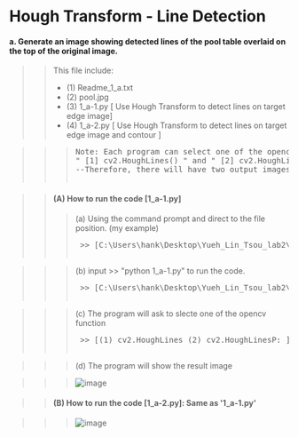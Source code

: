 # Hough Transform - Line Detection
#### a. Generate an image showing detected lines of the pool table overlaid on the top of the original image.

>> This file include: </br>
>>* (1) Readme_1_a.txt</br>
>>* (2) pool.jpg</br>
>>* (3) 1_a-1.py [ Use Hough Transform to detect lines on target edge image]</br>
>>* (4) 1_a-2.py [ Use Hough Transform to detect lines on target edge image and contour ]</br>

>>> <pre>Note: Each program can select one of the opencv function below:</br>" [1] cv2.HoughLines() " and " [2] cv2.HoughLinesP() "</br>--Therefore, there will have two output images for each program

>> #### (A) How to run the code [1_a-1.py]
>>> (a) Using the command prompt and direct to the file position. (my example)
>>> <pre> >> [C:\Users\hank\Desktop\Yueh_Lin_Tsou_lab2\1\a]

>>> (b) input >> "python 1_a-1.py" to run the code.
>>> <pre> >> [C:\Users\hank\Desktop\Yueh_Lin_Tsou_lab2\1\a>python 1_a-1.py]

>>> (c) The program will ask to slecte one of the opencv function
>>> <pre> >> [(1) cv2.HoughLines (2) cv2.HoughLinesP: ]

>>> (d) The program will show the result image

>>> ![image](https://user-images.githubusercontent.com/28382639/35773127-d6171cc4-08fd-11e8-85ec-b378d11727d3.png)

>> #### (B) How to run the code [1_a-2.py]: Same as '1_a-1.py'

>>> ![image](https://user-images.githubusercontent.com/28382639/35773134-142dff32-08fe-11e8-8581-ad74e4612a05.png)
